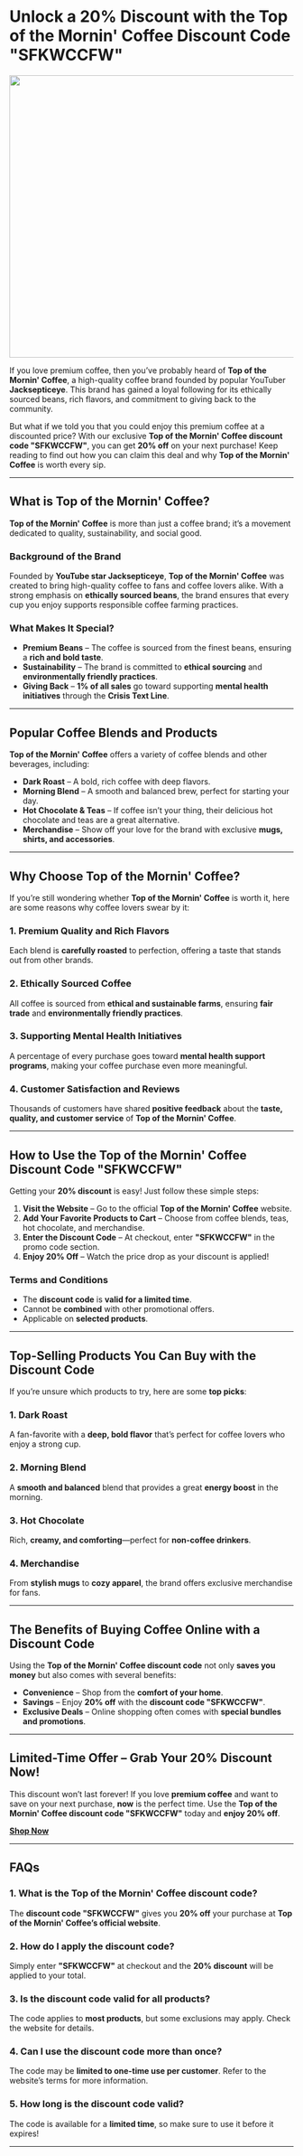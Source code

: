 # Unlock a 20% Discount with the Top of the Mornin' Coffee Discount Code "SFKWCCFW"

<p align="center">
  <img src="https://res.cloudinary.com/dod2reyan/image/upload/v1740832477/top_of_the_mornin_coffee_discount_code_tmlg69.png" width="800" height="500">
</p>


If you love premium coffee, then you’ve probably heard of **Top of the Mornin' Coffee**, a high-quality coffee brand founded by popular YouTuber **Jacksepticeye**. This brand has gained a loyal following for its ethically sourced beans, rich flavors, and commitment to giving back to the community.

But what if we told you that you could enjoy this premium coffee at a discounted price? With our exclusive **Top of the Mornin' Coffee discount code "SFKWCCFW"**, you can get **20% off** on your next purchase! Keep reading to find out how you can claim this deal and why **Top of the Mornin' Coffee** is worth every sip.

---

## What is Top of the Mornin' Coffee?

**Top of the Mornin' Coffee** is more than just a coffee brand; it’s a movement dedicated to quality, sustainability, and social good.

### Background of the Brand

Founded by **YouTube star Jacksepticeye**, **Top of the Mornin' Coffee** was created to bring high-quality coffee to fans and coffee lovers alike. With a strong emphasis on **ethically sourced beans**, the brand ensures that every cup you enjoy supports responsible coffee farming practices.

### What Makes It Special?

- **Premium Beans** – The coffee is sourced from the finest beans, ensuring a **rich and bold taste**.
- **Sustainability** – The brand is committed to **ethical sourcing** and **environmentally friendly practices**.
- **Giving Back** – **1% of all sales** go toward supporting **mental health initiatives** through the **Crisis Text Line**.

---

## Popular Coffee Blends and Products

**Top of the Mornin' Coffee** offers a variety of coffee blends and other beverages, including:

- **Dark Roast** – A bold, rich coffee with deep flavors.
- **Morning Blend** – A smooth and balanced brew, perfect for starting your day.
- **Hot Chocolate & Teas** – If coffee isn’t your thing, their delicious hot chocolate and teas are a great alternative.
- **Merchandise** – Show off your love for the brand with exclusive **mugs, shirts, and accessories**.

---

## Why Choose Top of the Mornin' Coffee?

If you’re still wondering whether **Top of the Mornin' Coffee** is worth it, here are some reasons why coffee lovers swear by it:

### 1. Premium Quality and Rich Flavors
Each blend is **carefully roasted** to perfection, offering a taste that stands out from other brands.

### 2. Ethically Sourced Coffee
All coffee is sourced from **ethical and sustainable farms**, ensuring **fair trade** and **environmentally friendly practices**.

### 3. Supporting Mental Health Initiatives
A percentage of every purchase goes toward **mental health support programs**, making your coffee purchase even more meaningful.

### 4. Customer Satisfaction and Reviews
Thousands of customers have shared **positive feedback** about the **taste, quality, and customer service** of **Top of the Mornin' Coffee**.

---

## How to Use the Top of the Mornin' Coffee Discount Code "SFKWCCFW"

Getting your **20% discount** is easy! Just follow these simple steps:

1. **Visit the Website** – Go to the official **Top of the Mornin' Coffee** website.
2. **Add Your Favorite Products to Cart** – Choose from coffee blends, teas, hot chocolate, and merchandise.
3. **Enter the Discount Code** – At checkout, enter **"SFKWCCFW"** in the promo code section.
4. **Enjoy 20% Off** – Watch the price drop as your discount is applied!

### Terms and Conditions
- The **discount code** is **valid for a limited time**.
- Cannot be **combined** with other promotional offers.
- Applicable on **selected products**.

---

## Top-Selling Products You Can Buy with the Discount Code

If you’re unsure which products to try, here are some **top picks**:

### 1. Dark Roast
A fan-favorite with a **deep, bold flavor** that’s perfect for coffee lovers who enjoy a strong cup.

### 2. Morning Blend
A **smooth and balanced** blend that provides a great **energy boost** in the morning.

### 3. Hot Chocolate
Rich, **creamy, and comforting**—perfect for **non-coffee drinkers**.

### 4. Merchandise
From **stylish mugs** to **cozy apparel**, the brand offers exclusive merchandise for fans.

---

## The Benefits of Buying Coffee Online with a Discount Code

Using the **Top of the Mornin' Coffee discount code** not only **saves you money** but also comes with several benefits:

- **Convenience** – Shop from the **comfort of your home**.
- **Savings** – Enjoy **20% off** with the **discount code "SFKWCCFW"**.
- **Exclusive Deals** – Online shopping often comes with **special bundles and promotions**.

---

## Limited-Time Offer – Grab Your 20% Discount Now!

This discount won’t last forever! If you love **premium coffee** and want to save on your next purchase, **now** is the perfect time. Use the **Top of the Mornin' Coffee discount code "SFKWCCFW"** today and **enjoy 20% off**.

[**Shop Now**](https://topofthemornincoffee.com/SFKWCCFW)

---

## FAQs

### 1. What is the Top of the Mornin' Coffee discount code?
The **discount code "SFKWCCFW"** gives you **20% off** your purchase at **Top of the Mornin' Coffee’s official website**.

### 2. How do I apply the discount code?
Simply enter **"SFKWCCFW"** at checkout and the **20% discount** will be applied to your total.

### 3. Is the discount code valid for all products?
The code applies to **most products**, but some exclusions may apply. Check the website for details.

### 4. Can I use the discount code more than once?
The code may be **limited to one-time use per customer**. Refer to the website’s terms for more information.

### 5. How long is the discount code valid?
The code is available for a **limited time**, so make sure to use it before it expires!

---

